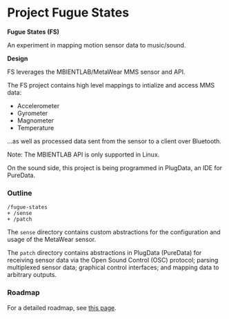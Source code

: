 # Project Fugue States

**Fugue States (FS)**

An experiment in mapping motion sensor data to music/sound. 

**Design**

FS leverages the MBIENTLAB/MetaWear MMS sensor and API.

The FS project contains high level mappings to intialize and access MMS
data:
- Accelerometer
- Gyrometer
- Magnometer
- Temperature

...as well as processed data sent from the sensor to a client over Bluetooth.

Note: The MBIENTLAB API is only supported in Linux. 

On the sound side, this project is being programmed in PlugData, an IDE
for PureData. 

### Outline

```
/fugue-states
+ /sense
+ /patch
```

The `sense` directory contains custom abstractions for the configuration
and usage of the MetaWear sensor. 

The `patch` directory contains abstractions in PlugData (PureData) for
receiving sensor data via the Open Sound Control (OSC) protocol; parsing
multiplexed sensor data; graphical control interfaces; and mapping data
to arbitrary outputs. 

### Roadmap

For a detailed roadmap, see [this page](https://cerulean-comic-604.notion.site/7fee658729f44f1b9ba1b0b9cd5b3802?v=36453209d7764227a6e8888f48866f06).

